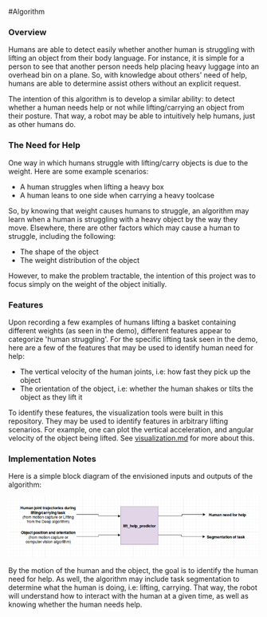 #Algorithm 

### Overview
Humans are able to detect easily whether another human is struggling with lifting an object from their body language. For instance, it is simple for a person to see that another person needs help placing heavy luggage into an overhead bin on a plane. So, with knowledge about others' need of help, humans are able to determine assist others without an explicit request. 

The intention of this algorithm is to develop a similar ability: to detect whether a human needs help or not while lifting/carrying an object from their posture. That way, a robot may be able to intuitively help humans, just as other humans do. 

### The Need for Help   
One way in which humans struggle with lifting/carry objects is due to the weight. Here are some example scenarios: 

* A human struggles when lifting a heavy box
* A human leans to one side when carrying a heavy toolcase 

So, by knowing that weight causes humans to struggle, an algorithm may learn when a human is struggling with a heavy object by the way they move. Elsewhere, there are other factors which may cause a human to struggle, including the following: 

* The shape of the object
* The weight distribution of the object

However, to make the problem tractable, the intention of this project was to focus simply on the weight of the object initially. 

### Features 
Upon recording a few examples of humans lifting a basket containing different weights (as seen in the demo), different features appear to categorize 'human struggling'. For the specific lifting task seen in the demo, here are a few of the features that may be used to identify human need for help: 

* The vertical velocity of the human joints, i.e: how fast they pick up the object 
* The orientation of the object, i.e: whether the human shakes or tilts the object as they lift it 

To identify these features, the visualization tools were built in this repository. They may be used to identify features in arbitrary lifting scenarios. For example, one can plot the vertical acceleration, and angular velocity of the object being lifted. See [visualization.md](./visualization.md) for more about this. 
 
### Implementation Notes  
Here is a simple block diagram of the envisioned inputs and outputs of the algorithm: 

![](./algorithm.png)

By the motion of the human and the object, the goal is to identify the human need for help. As well, the algorithm may include task segmentation to determine what the human is doing, i.e: lifting, carrying. That way, the robot will understand how to interact with the human at a given time, as well as knowing whether the human needs help. 







